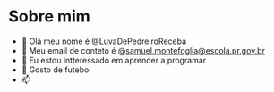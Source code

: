 # Sobre mim

- 👋 Olá meu nome é @LuvaDePedreiroReceba
- 👀 Meu email de conteto é @samuel.montefoglia@escola.pr.gov.br
- 🌱 Eu estou intteressado em aprender a programar
- 💞️ Gosto de futebol
- 📫 

<!---
LuvaDePedreiroReceba/LuvaDePedreiroReceba is a ✨ special ✨ repository because its `README.md` (this file) appears on your GitHub profile.
You can click the Preview link to take a look at your changes.
--->
